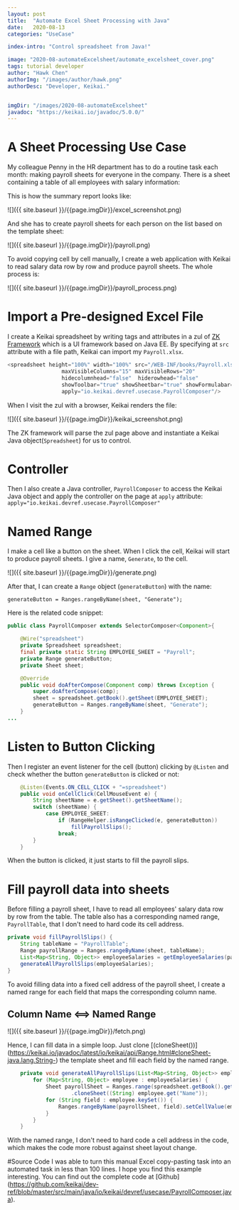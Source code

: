 ```yaml
---
layout: post
title:  "Automate Excel Sheet Processing with Java"
date:   2020-08-13
categories: "UseCase"

index-intro: "Control spreadsheet from Java!"

image: "2020-08-automateExcelsheet/automate_excelsheet_cover.png"
tags: tutorial developer
author: "Hawk Chen"
authorImg: "/images/author/hawk.png"
authorDesc: "Developer, Keikai."


imgDir: "/images/2020-08-automateExcelsheet"
javadoc: "https://keikai.io/javadoc/5.0.0/"
---
```

<!--
images come from https://drive.google.com/open?id=17EEz_BuTVsTSeAA3a8AakyMspVSd_OEb made with draw.io
-->

# A Sheet Processing Use Case

My colleague Penny in the HR department has to do a routine task each month: making payroll sheets for everyone in the company. There is a sheet containing a table of all employees with salary information:

This is how the summary report looks like:

![]({{ site.baseurl }}/{{page.imgDir}}/excel_screenshot.png)

And she has to create payroll sheets for each person on the list based on the template sheet:

![]({{ site.baseurl }}/{{page.imgDir}}/payroll.png)

To avoid copying cell by cell manually, I create a web application with Keikai to read salary data row by row and produce payroll sheets. The whole process is:

![]({{ site.baseurl }}/{{page.imgDir}}/payroll_process.png)

# Import a Pre-designed Excel File

I create a Keikai spreadsheet by writing tags and attributes in a zul of [ZK Framework](https://www.zkoss.org/) which is a UI framework based on Java EE. By specifying at `src` attribute with a file path, Keikai can import my `Payroll.xlsx`.

```java
<spreadsheet height="100%" width="100%" src="/WEB-INF/books/Payroll.xlsx"
                 maxVisibleColumns="15" maxVisibleRows="20"
                 hidecolumnhead="false"  hiderowhead="false"
                 showToolbar="true" showSheetbar="true" showFormulabar="true"
                 apply="io.keikai.devref.usecase.PayrollComposer"/>
```

When I visit the zul with a browser, Keikai renders the file:

![]({{ site.baseurl }}/{{page.imgDir}}/keikai_screenshot.png)

The ZK framework will parse the zul page above and instantiate a Keikai Java object(`Spreadsheet`) for us to control.

# Controller
Then I also create a Java controller, `PayrollComposer` to access the Keikai Java object and apply the controller on the page at `apply` attribute: `apply="io.keikai.devref.usecase.PayrollComposer"`

# Named Range
I make a cell like a button on the sheet. When I click the cell, Keikai will start to produce payroll sheets. I give a name, `Generate`, to the cell.

![]({{ site.baseurl }}/{{page.imgDir}}/generate.png)

After that, I can create a `Range` object (`generateButton`) with the name:

`generateButton = Ranges.rangeByName(sheet, "Generate");`

Here is the related code snippet:

```java
public class PayrollComposer extends SelectorComposer<Component>{

    @Wire("spreadsheet")
    private Spreadsheet spreadsheet;
    final private static String EMPLOYEE_SHEET = "Payroll";
    private Range generateButton;
    private Sheet sheet;

    @Override
    public void doAfterCompose(Component comp) throws Exception {
        super.doAfterCompose(comp);
        sheet = spreadsheet.getBook().getSheet(EMPLOYEE_SHEET);
        generateButton = Ranges.rangeByName(sheet, "Generate");
    }
...
```

# Listen to Button Clicking
Then I register an event listener for the cell (button) clicking by `@Listen` and check whether the button `generateButton` is clicked or not:

```java
    @Listen(Events.ON_CELL_CLICK + "=spreadsheet")
    public void onCellClick(CellMouseEvent e) {
        String sheetName = e.getSheet().getSheetName();
        switch (sheetName) {
            case EMPLOYEE_SHEET:
                if (RangeHelper.isRangeClicked(e, generateButton))
                    fillPayrollSlips();
                break;
        }
    }
```

When the button is clicked, it just starts to fill the payroll slips.

# Fill payroll data into sheets
Before filling a payroll sheet, I have to read all employees' salary data row by row from the table. The table also has a corresponding named range, `PayrollTable`, that I don't need to hard code its cell address.

```java
private void fillPayrollSlips() {
    String tableName = "PayrollTable";
    Range payrollRange = Ranges.rangeByName(sheet, tableName);
    List<Map<String, Object>> employeeSalaries = getEmployeeSalaries(payrollRange);
    generateAllPayrollSlips(employeeSalaries);
}
```

To avoid filling data into a fixed cell address of the payroll sheet, I create a named range for each field that maps the corresponding column name.

## Column Name <==> Named Range

![]({{ site.baseurl }}/{{page.imgDir}}/fetch.png)

Hence, I can fill data in a simple loop. Just clone [(cloneSheet())] (https://keikai.io/javadoc/latest/io/keikai/api/Range.html#cloneSheet-java.lang.String-) the template sheet and fill each field by the named range.

```java
    private void generateAllPayrollSlips(List<Map<String, Object>> employeeSalaries) {
        for (Map<String, Object> employee : employeeSalaries) {
            Sheet payrollSheet = Ranges.range(spreadsheet.getBook().getSheet("Form"))
                    .cloneSheet((String) employee.get("Name"));
            for (String field : employee.keySet()) {
                Ranges.rangeByName(payrollSheet, field).setCellValue(employee.get(field));
            }
        }
    }
```

With the named range, I don't need to hard code a cell address in the code, which makes the code more robust against sheet layout change.

#Source Code
I was able to turn this manual Excel copy-pasting task into an automated task in less than 100 lines. I hope you find this example interesting. You can find out the complete code at [Github] (https://github.com/keikai/dev-ref/blob/master/src/main/java/io/keikai/devref/usecase/PayrollComposer.java).



[jekyll]:      http://jekyllrb.com
[jekyll-gh]:   https://github.com/jekyll/jekyll
[jekyll-help]: https://github.com/jekyll/jekyll-help
